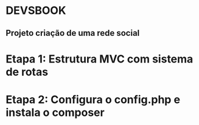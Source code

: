 # DEVSBOOK
## Projeto criação de uma rede social

# Etapa 1: Estrutura MVC com sistema de rotas

# Etapa 2: Configura o config.php e instala o composer

